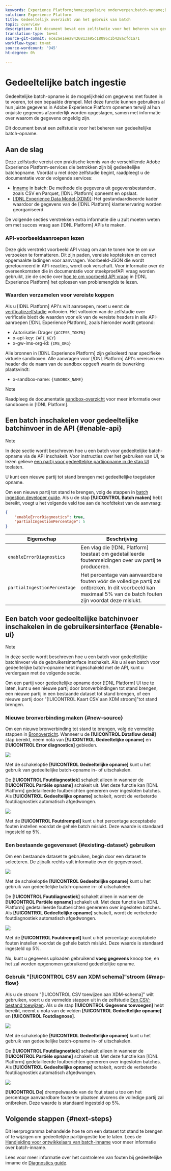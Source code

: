 ```yaml
---
keywords: Experience Platform;home;populaire onderwerpen;batch-opname;Batch-opname;partiële inname;Partiële inname;Fout ophalen;Fout ophalen;Onvolledige batch-opname;gedeeltelijke batch-opname;gedeeltelijke;Inslitie;Ingestie;
solution: Experience Platform
title: Gedeeltelijk overzicht van het gebruik van batch
topic: overview
description: Dit document bevat een zelfstudie voor het beheren van gedeeltelijke batch-opname.
translation-type: tm+mt
source-git-commit: ece2ae1eea8426813a95c18096c1b428acfd1a71
workflow-type: tm+mt
source-wordcount: '945'
ht-degree: 0%

---
```



# Gedeeltelijke batch ingestie

Gedeeltelijke batch-opname is de mogelijkheid om gegevens met fouten in te voeren, tot een bepaalde drempel. Met deze functie kunnen gebruikers al hun juiste gegevens in Adobe Experience Platform opnemen terwijl al hun onjuiste gegevens afzonderlijk worden opgeslagen, samen met informatie over waarom de gegevens ongeldig zijn.

Dit document bevat een zelfstudie voor het beheren van gedeeltelijke batch-opname.

## Aan de slag

Deze zelfstudie vereist een praktische kennis van de verschillende Adobe Experience Platform-services die betrokken zijn bij gedeeltelijke batchopname. Voordat u met deze zelfstudie begint, raadpleegt u de documentatie voor de volgende services:

- [Inname](./overview.md) in batch: De methode die gegevens uit gegevensbestanden, zoals CSV en Parquet,  [!DNL Platform] opneemt en opslaat.
- [[!DNL Experience Data Model (XDM)]](../../xdm/home.md): Het gestandaardiseerde kader waardoor de gegevens van de  [!DNL Platform] klantenervaring worden georganiseerd.

De volgende secties verstrekken extra informatie die u zult moeten weten om met succes vraag aan [!DNL Platform] APIs te maken.

### API-voorbeeldaanroepen lezen

Deze gids verstrekt voorbeeld API vraag om aan te tonen hoe te om uw verzoeken te formatteren. Dit zijn paden, vereiste kopteksten en correct opgemaakte ladingen voor aanvragen. Voorbeeld-JSON die wordt geretourneerd in API-reacties, wordt ook verschaft. Voor informatie over de overeenkomsten die in documentatie voor steekproefAPI vraag worden gebruikt, zie de sectie over [hoe te om voorbeeld API vraag](../../landing/troubleshooting.md#how-do-i-format-an-api-request) in [!DNL Experience Platform] het oplossen van problemengids te lezen.

### Waarden verzamelen voor vereiste koppen

Als u [!DNL Platform] API&#39;s wilt aanroepen, moet u eerst de [verificatiezelfstudie](https://www.adobe.com/go/platform-api-authentication-en) voltooien. Het voltooien van de zelfstudie over verificatie biedt de waarden voor elk van de vereiste headers in alle API-aanroepen [!DNL Experience Platform], zoals hieronder wordt getoond:

- Autorisatie: Drager `{ACCESS_TOKEN}`
- x-api-key: `{API_KEY}`
- x-gw-ims-org-id: `{IMS_ORG}`

Alle bronnen in [!DNL Experience Platform] zijn geïsoleerd naar specifieke virtuele sandboxen. Alle aanvragen voor [!DNL Platform] API&#39;s vereisen een header die de naam van de sandbox opgeeft waarin de bewerking plaatsvindt:

- x-sandbox-name: `{SANDBOX_NAME}`

>[!NOTE]
>
>Raadpleeg de documentatie [sandbox-overzicht](../../sandboxes/home.md) voor meer informatie over sandboxen in [!DNL Platform].

## Een batch inschakelen voor gedeeltelijke batchinvoer in de API {#enable-api}

>[!NOTE]
>
>In deze sectie wordt beschreven hoe u een batch voor gedeeltelijke batch-opname via de API inschakelt. Voor instructies over het gebruiken van UI, te lezen gelieve [een partij voor gedeeltelijke partijopname in de stap UI](#enable-ui) toelaten.

U kunt een nieuwe partij tot stand brengen met gedeeltelijke toegelaten opname.

Om een nieuwe partij tot stand te brengen, volg de stappen in [batch ingestion developer guide](./api-overview.md). Als u de stap **[!UICONTROL Batch maken]** hebt bereikt, voegt u het volgende veld toe aan de hoofdtekst van de aanvraag:

```json
{
    "enableErrorDiagnostics": true,
    "partialIngestionPercentage": 5
}
```

| Eigenschap | Beschrijving |
| -------- | ----------- |
| `enableErrorDiagnostics` | Een vlag die [!DNL Platform] toestaat om gedetailleerde foutenmeldingen over uw partij te produceren. |
| `partialIngestionPercentage` | Het percentage van aanvaardbare fouten vóór de volledige partij zal ontbreken. In dit voorbeeld kan maximaal 5% van de batch fouten zijn voordat deze mislukt. |


## Een batch voor gedeeltelijke batchinvoer inschakelen in de gebruikersinterface {#enable-ui}

>[!NOTE]
>
>In deze sectie wordt beschreven hoe u een batch voor gedeeltelijke batchinvoer via de gebruikersinterface inschakelt. Als u al een batch voor gedeeltelijke batch-opname hebt ingeschakeld met de API, kunt u verdergaan met de volgende sectie.

Om een partij voor gedeeltelijke opname door [!DNL Platform] UI toe te laten, kunt u een nieuwe partij door bronverbindingen tot stand brengen, een nieuwe partij in een bestaande dataset tot stand brengen, of een nieuwe partij door &quot;[!UICONTROL Kaart CSV aan XDM stroom]&quot;tot stand brengen.

### Nieuwe bronverbinding maken {#new-source}

Om een nieuwe bronverbinding tot stand te brengen, volg de vermelde stappen in [Bronoverzicht](../../sources/home.md). Wanneer u de **[!UICONTROL Dataflow detail]** stap bereikt, neem nota van **[!UICONTROL Gedeeltelijke opname]** en **[!UICONTROL Error diagnostics]** gebieden.

![](../images/batch-ingestion/partial-ingestion/configure-batch.png)

Met de schakeloptie **[!UICONTROL Gedeeltelijke opname]** kunt u het gebruik van gedeeltelijke batch-opname in- of uitschakelen.

De **[!UICONTROL Foutdiagnostiek]** schakelt alleen in wanneer de **[!UICONTROL Partiële opname]** schakelt uit. Met deze functie kan [!DNL Platform] gedetailleerde foutberichten genereren over ingesloten batches. Als **[!UICONTROL Gedeeltelijke opname]** schakelt, wordt de verbeterde foutdiagnostiek automatisch afgedwongen.

![](../images/batch-ingestion/partial-ingestion/configure-batch-partial-ingestion-focus.png)

Met de **[!UICONTROL Foutdrempel]** kunt u het percentage acceptabele fouten instellen voordat de gehele batch mislukt. Deze waarde is standaard ingesteld op 5%.

### Een bestaande gegevensset {#existing-dataset} gebruiken

Om een bestaande dataset te gebruiken, begin door een dataset te selecteren. De zijbalk rechts vult informatie over de gegevensset.

![](../images/batch-ingestion/partial-ingestion/monitor-dataset.png)

Met de schakeloptie **[!UICONTROL Gedeeltelijke opname]** kunt u het gebruik van gedeeltelijke batch-opname in- of uitschakelen.

De **[!UICONTROL Foutdiagnostiek]** schakelt alleen in wanneer de **[!UICONTROL Partiële opname]** schakelt uit. Met deze functie kan [!DNL Platform] gedetailleerde foutberichten genereren over ingesloten batches. Als **[!UICONTROL Gedeeltelijke opname]** schakelt, wordt de verbeterde foutdiagnostiek automatisch afgedwongen.

![](../images/batch-ingestion/partial-ingestion/monitor-dataset-partial-ingestion-focus.png)

Met de **[!UICONTROL Foutdrempel]** kunt u het percentage acceptabele fouten instellen voordat de gehele batch mislukt. Deze waarde is standaard ingesteld op 5%.

Nu, kunt u gegevens uploaden gebruikend **voeg gegevens** knoop toe, en het zal worden opgenomen gebruikend gedeeltelijke opname.

### Gebruik &quot;[!UICONTROL CSV aan XDM schema]&quot;stroom {#map-flow}

Als u de stroom &quot;[!UICONTROL CSV toewijzen aan XDM-schema]&quot; wilt gebruiken, voert u de vermelde stappen uit in de zelfstudie [Een CSV-bestand toewijzen](../tutorials/map-a-csv-file.md). Als u de stap **[!UICONTROL Gegevens toevoegen]** hebt bereikt, neemt u nota van de velden **[!UICONTROL Gedeeltelijke opname]** en **[!UICONTROL Foutdiagnose]**.

![](../images/batch-ingestion/partial-ingestion/xdm-csv-workflow.png)

Met de schakeloptie **[!UICONTROL Gedeeltelijke opname]** kunt u het gebruik van gedeeltelijke batch-opname in- of uitschakelen.

De **[!UICONTROL Foutdiagnostiek]** schakelt alleen in wanneer de **[!UICONTROL Partiële opname]** schakelt uit. Met deze functie kan [!DNL Platform] gedetailleerde foutberichten genereren over ingesloten batches. Als **[!UICONTROL Gedeeltelijke opname]** schakelt, wordt de verbeterde foutdiagnostiek automatisch afgedwongen.

![](../images/batch-ingestion/partial-ingestion/xdm-csv-workflow-partial-ingestion-focus.png)

**[!UICONTROL De]** drempelwaarde van de fout staat u toe om het percentage aanvaardbare fouten te plaatsen alvorens de volledige partij zal ontbreken. Deze waarde is standaard ingesteld op 5%.

## Volgende stappen {#next-steps}

Dit leerprogramma behandelde hoe te om een dataset tot stand te brengen of te wijzigen om gedeeltelijke partijingestie toe te laten. Lees de [Handleiding voor ontwikkelaars van batch-inname](./api-overview.md) voor meer informatie over batch-inname.

Lees voor meer informatie over het controleren van fouten bij gedeeltelijke inname de [Diagnostics guide](../quality/error-diagnostics.md).
